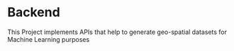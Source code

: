 # Backend

This Project implements APIs that help to generate geo-spatial datasets for Machine Learning purposes
